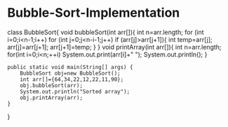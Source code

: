 # Bubble-Sort-Implementation
class BubbleSort{
    void bubbleSort(int arr[]){
        int n=arr.length;
        for (int i=0;i<n-1;i++)
            for (int j=0;j<n-i-1;j++)
                if (arr[j]>arr[j+1]){
                    int temp=arr[j];
                    arr[j]=arr[j+1];
                    arr[j+1]=temp;
                }
    }
    void printArray(int arr[]){
        int n=arr.length;
        for(int i=0;i<n;++i)
            System.out.print(arr[i]+" ");
        System.out.println();
    }

    public static void main(String[] args) {
        BubbleSort obj=new BubbleSort();
        int arr[]={64,34,22,12,22,11,90};
        obj.bubbleSort(arr);
        System.out.println("Sorted array");
        obj.printArray(arr);
    }
}
